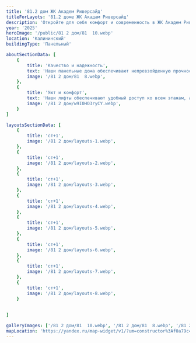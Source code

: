 ```yaml
---
title: '81.2 дом ЖК Академ Риверсайд'
titleForLayots: '81.2 доме ЖК Акадам Риверсайд'
description: 'Откройте для себя комфорт и современность в ЖК Академ Риверсайд 81.2 в Челябинске. Панельные апартаменты на 20 этажах, с планировками от студий до 2-комнатных. Уникальные возможности для первых владельцев в III квартале 2025. Забронируйте ваш идеальный дом прямо сейчас и станьте частью центральной части города!'
year: '2025'
heroImage: '/public/81 2 дом/81  10.webp'
location: 'Калининский'
buildingType: 'Панельный'

aboutSectionData: [
    {
        title: 'Качество и надежность',
        text: 'Наши панельные дома обеспечивают непревзойденную прочность и долговечность. Высота потолков в каждой квартире достигает 2.75 метров, создавая пространство и свободу в вашем доме.',
        image: '/81 2 дом/81  8.webp',
    },
    {
        title: 'Уют и комфорт',
        text: 'Наши лифты обеспечивают удобный доступ ко всем этажам, а просторный комплекс создает атмосферу комфорта и уюта. Вы сможете наслаждаться каждым моментом вашей жизни, проживая в нашем роскошном жилом комплексе.',
        image: '/81 2 дом/w9I0HO3ryCY.webp',
    }
]

layoutsSectionData: [
    {
        title: 'ст+1',
        image: '/81 2 дом/layouts-1.webp',
    },
    {
        title: 'ст+1',
        image: '/81 2 дом/layouts-2.webp',
    },
    {
        title: 'ст+1',
        image: '/81 2 дом/layouts-3.webp',
    },
    {
        title: 'ст+1',
        image: '/81 2 дом/layouts-4.webp',
    },
    {
        title: 'ст+1',
        image: '/81 2 дом/layouts-5.webp',
    },
    {
        title: 'ст+1',
        image: '/81 2 дом/layouts-6.webp',
    },
    {
        title: 'ст+1',
        image: '/81 2 дом/layouts-7.webp',
    },
    {
        title: 'ст+1',
        image: '/81 2 дом/layouts-8.webp',
    }
    
    
]

galleryImages: ['/81 2 дом/81  10.webp', '/81 2 дом/81  8.webp', '/81 2 дом/w9I0HO3ryCY.webp']
mapLocation: 'https://yandex.ru/map-widget/v1/?um=constructor%3Af0a79c4f9a4ad16a274b42415a928d35ab83bf34f18c5cd579ecde35225f3cd2&amp;source=constructor'
---
```

